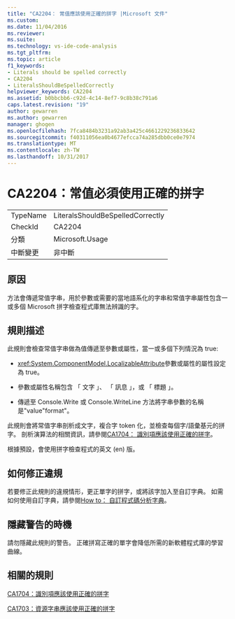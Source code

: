 ```yaml
---
title: "CA2204： 常值應該使用正確的拼字 |Microsoft 文件"
ms.custom: 
ms.date: 11/04/2016
ms.reviewer: 
ms.suite: 
ms.technology: vs-ide-code-analysis
ms.tgt_pltfrm: 
ms.topic: article
f1_keywords:
- Literals should be spelled correctly
- CA2204
- LiteralsShouldBeSpelledCorrectly
helpviewer_keywords: CA2204
ms.assetid: b0bbcbb6-c92d-4c14-8ef7-9c8b38c791a6
caps.latest.revision: "19"
author: gewarren
ms.author: gewarren
manager: ghogen
ms.openlocfilehash: 7fca8484b3231a92ab3a425c4661229236833642
ms.sourcegitcommit: f40311056ea0b4677efcca74a285dbb0ce0e7974
ms.translationtype: MT
ms.contentlocale: zh-TW
ms.lasthandoff: 10/31/2017
---
```

# <a name="ca2204-literals-should-be-spelled-correctly"></a>CA2204：常值必須使用正確的拼字
|||  
|-|-|  
|TypeName|LiteralsShouldBeSpelledCorrectly|  
|CheckId|CA2204|  
|分類|Microsoft.Usage|  
|中斷變更|非中斷|  
  
## <a name="cause"></a>原因  
 方法會傳遞常值字串，用於參數或需要的當地語系化的字串和常值字串屬性包含一或多個 Microsoft 拼字檢查程式庫無法辨識的字。  
  
## <a name="rule-description"></a>規則描述  
 此規則會檢查常值字串做為值傳遞至參數或屬性，當一或多個下列情況為 true:  
  
-   <xref:System.ComponentModel.LocalizableAttribute>參數或屬性的屬性設定為 true。  
  
-   參數或屬性名稱包含 「 文字 」、 「 訊息 」，或 「 標題 」。  
  
-   傳遞至 Console.Write 或 Console.WriteLine 方法將字串參數的名稱是"value"format"。  
  
 此規則會將常值字串剖析成文字，複合字 token 化，並檢查每個字/語彙基元的拼字。 剖析演算法的相關資訊，請參閱[CA1704： 識別項應該使用正確的拼字](../code-quality/ca1704-identifiers-should-be-spelled-correctly.md)。  
  
 根據預設，會使用拼字檢查程式的英文 (en) 版。  
  
## <a name="how-to-fix-violations"></a>如何修正違規  
 若要修正此規則的違規情形，更正單字的拼字，或將該字加入至自訂字典。 如需如何使用自訂字典，請參閱[How to： 自訂程式碼分析字典](../code-quality/how-to-customize-the-code-analysis-dictionary.md)。  
  
## <a name="when-to-suppress-warnings"></a>隱藏警告的時機  
 請勿隱藏此規則的警告。 正確拼寫正確的單字會降低所需的新軟體程式庫的學習曲線。  
  
## <a name="related-rules"></a>相關的規則  
 [CA1704：識別項應該使用正確的拼字](../code-quality/ca1704-identifiers-should-be-spelled-correctly.md)  
  
 [CA1703：資源字串應該使用正確的拼字](../code-quality/ca1703-resource-strings-should-be-spelled-correctly.md)